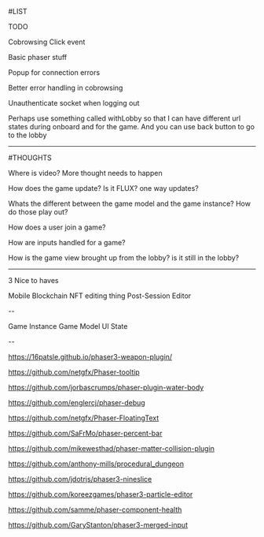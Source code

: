 #LIST

TODO

Cobrowsing Click event

Basic phaser stuff

Popup for connection errors

Better error handling in cobrowsing

Unauthenticate socket when logging out

Perhaps use something called withLobby so that I can have different url states during onboard and for the game. And you can use back button to go to the lobby 


---

#THOUGHTS

Where is video? More thought needs to happen


How does the game update? Is it FLUX? one way updates?

Whats the different between the game model and the game instance? How do those play out?

How does a user join a game?

How are inputs handled for a game?

How is the game view brought up from the lobby? is it still in the lobby?

---

3 Nice to haves

Mobile
Blockchain NFT editing thing
Post-Session Editor

--

Game Instance
Game Model
UI State

--

https://16patsle.github.io/phaser3-weapon-plugin/

https://github.com/netgfx/Phaser-tooltip

https://github.com/jorbascrumps/phaser-plugin-water-body

https://github.com/englercj/phaser-debug

https://github.com/netgfx/Phaser-FloatingText

https://github.com/SaFrMo/phaser-percent-bar

https://github.com/mikewesthad/phaser-matter-collision-plugin

https://github.com/anthony-mills/procedural_dungeon

https://github.com/jdotrjs/phaser3-nineslice

https://github.com/koreezgames/phaser3-particle-editor

https://github.com/samme/phaser-component-health

https://github.com/GaryStanton/phaser3-merged-input